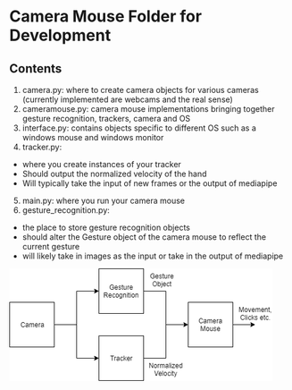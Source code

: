 # Camera Mouse Folder for Development

## Contents
1. camera.py: where to create camera objects for various cameras (currently implemented are webcams and the real sense)
2. cameramouse.py: camera mouse implementations bringing together gesture recognition, trackers, camera and OS
3. interface.py: contains objects specific to different OS such as a windows mouse and windows monitor
4. tracker.py:
- where you create instances of your tracker
- Should output the normalized velocity of the hand
- Will typically take the input of new frames or the output of mediapipe
5. main.py: where you run your camera mouse
6. gesture_recognition.py:
- the place to store gesture recognition objects
- should alter the Gesture object of the camera mouse to reflect the current gesture
- will likely take in images as the input or take in the output of mediapipe

<img src="Untitled Diagram.png"/>

